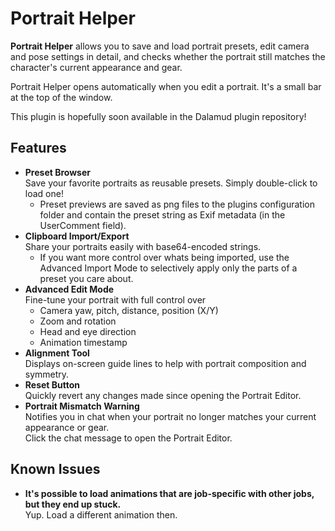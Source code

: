 # Portrait Helper

**Portrait Helper** allows you to save and load portrait presets, edit camera and pose settings in detail, and checks whether the portrait still matches the character's current appearance and gear.

Portrait Helper opens automatically when you edit a portrait. It's a small bar at the top of the window.

This plugin is hopefully soon available in the Dalamud plugin repository!

## Features

- **Preset Browser**  
  Save your favorite portraits as reusable presets. Simply double-click to load one!
    - Preset previews are saved as png files to the plugins configuration folder and contain the preset string as Exif metadata (in the UserComment field).
- **Clipboard Import/Export**  
  Share your portraits easily with base64-encoded strings.
  - If you want more control over whats being imported, use the Advanced Import Mode to selectively apply only the parts of a preset you care about.
- **Advanced Edit Mode**  
  Fine-tune your portrait with full control over
    - Camera yaw, pitch, distance, position (X/Y)
    - Zoom and rotation
    - Head and eye direction
    - Animation timestamp
- **Alignment Tool**  
  Displays on-screen guide lines to help with portrait composition and symmetry.
- **Reset Button**  
  Quickly revert any changes made since opening the Portrait Editor.
- **Portrait Mismatch Warning**  
  Notifies you in chat when your portrait no longer matches your current appearance or gear.  
  Click the chat message to open the Portrait Editor.


## Known Issues

- **It's possible to load animations that are job-specific with other jobs, but they end up stuck.**  
  Yup. Load a different animation then.
